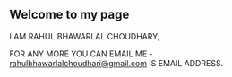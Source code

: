 ## Welcome to my page

I AM RAHUL BHAWARLAL CHOUDHARY,

FOR ANY MORE YOU CAN EMAIL ME - rahulbhawarlalchoudhari@gmail.com IS EMAIL  ADDRESS.
